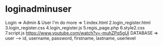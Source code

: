 # loginadminuser
Login => Admin &amp; User
I'm do more =>
1.index.html
2.login_register.html
3.login_register.css
4.login_register.js
5.regis_page.php
6.style2.css
7.script.js
https://www.youtube.com/watch?v=-muhZPq5gUI
DATABASE => user --> id, username, password, firstname, lastname, userlevel
